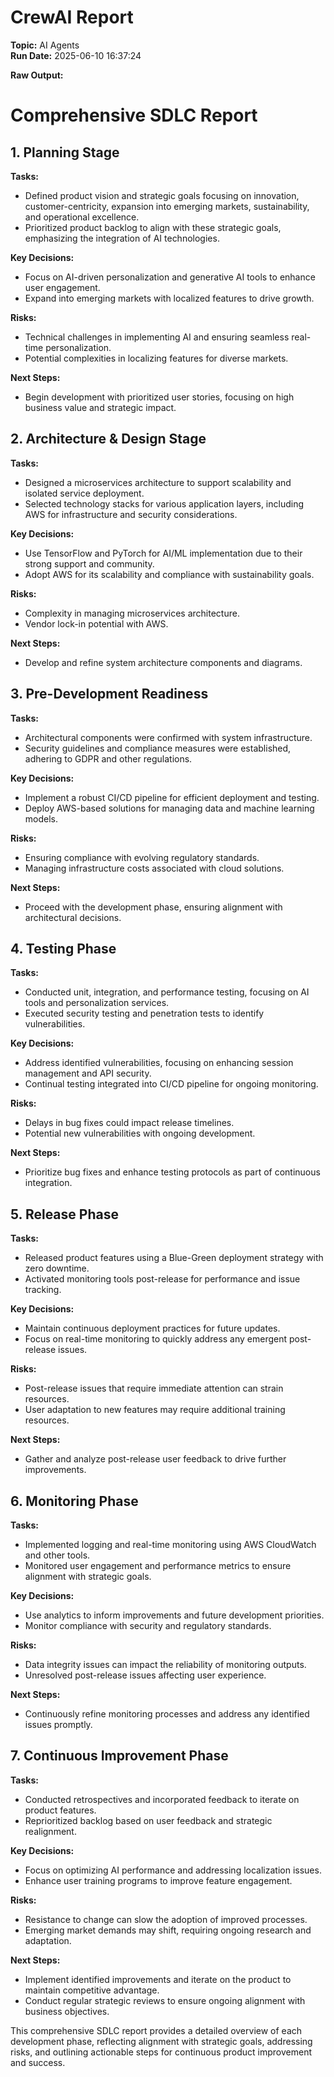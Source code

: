# CrewAI Report
**Topic:** AI Agents  
**Run Date:** 2025-06-10 16:37:24  

**Raw Output:**

# Comprehensive SDLC Report

## 1. Planning Stage

**Tasks:**
- Defined product vision and strategic goals focusing on innovation, customer-centricity, expansion into emerging markets, sustainability, and operational excellence.
- Prioritized product backlog to align with these strategic goals, emphasizing the integration of AI technologies.

**Key Decisions:**
- Focus on AI-driven personalization and generative AI tools to enhance user engagement.
- Expand into emerging markets with localized features to drive growth.

**Risks:**
- Technical challenges in implementing AI and ensuring seamless real-time personalization.
- Potential complexities in localizing features for diverse markets.

**Next Steps:**
- Begin development with prioritized user stories, focusing on high business value and strategic impact.

## 2. Architecture & Design Stage

**Tasks:**
- Designed a microservices architecture to support scalability and isolated service deployment.
- Selected technology stacks for various application layers, including AWS for infrastructure and security considerations.

**Key Decisions:**
- Use TensorFlow and PyTorch for AI/ML implementation due to their strong support and community.
- Adopt AWS for its scalability and compliance with sustainability goals.

**Risks:**
- Complexity in managing microservices architecture.
- Vendor lock-in potential with AWS.

**Next Steps:**
- Develop and refine system architecture components and diagrams.

## 3. Pre-Development Readiness

**Tasks:**
- Architectural components were confirmed with system infrastructure.
- Security guidelines and compliance measures were established, adhering to GDPR and other regulations.

**Key Decisions:**
- Implement a robust CI/CD pipeline for efficient deployment and testing.
- Deploy AWS-based solutions for managing data and machine learning models.

**Risks:**
- Ensuring compliance with evolving regulatory standards.
- Managing infrastructure costs associated with cloud solutions.

**Next Steps:**
- Proceed with the development phase, ensuring alignment with architectural decisions.

## 4. Testing Phase

**Tasks:**
- Conducted unit, integration, and performance testing, focusing on AI tools and personalization services.
- Executed security testing and penetration tests to identify vulnerabilities.

**Key Decisions:**
- Address identified vulnerabilities, focusing on enhancing session management and API security.
- Continual testing integrated into CI/CD pipeline for ongoing monitoring.

**Risks:**
- Delays in bug fixes could impact release timelines.
- Potential new vulnerabilities with ongoing development.

**Next Steps:**
- Prioritize bug fixes and enhance testing protocols as part of continuous integration.

## 5. Release Phase

**Tasks:**
- Released product features using a Blue-Green deployment strategy with zero downtime.
- Activated monitoring tools post-release for performance and issue tracking.

**Key Decisions:**
- Maintain continuous deployment practices for future updates.
- Focus on real-time monitoring to quickly address any emergent post-release issues.

**Risks:**
- Post-release issues that require immediate attention can strain resources.
- User adaptation to new features may require additional training resources.

**Next Steps:**
- Gather and analyze post-release user feedback to drive further improvements.

## 6. Monitoring Phase

**Tasks:**
- Implemented logging and real-time monitoring using AWS CloudWatch and other tools.
- Monitored user engagement and performance metrics to ensure alignment with strategic goals.

**Key Decisions:**
- Use analytics to inform improvements and future development priorities.
- Monitor compliance with security and regulatory standards.

**Risks:**
- Data integrity issues can impact the reliability of monitoring outputs.
- Unresolved post-release issues affecting user experience.

**Next Steps:**
- Continuously refine monitoring processes and address any identified issues promptly.

## 7. Continuous Improvement Phase

**Tasks:**
- Conducted retrospectives and incorporated feedback to iterate on product features.
- Reprioritized backlog based on user feedback and strategic realignment.

**Key Decisions:**
- Focus on optimizing AI performance and addressing localization issues.
- Enhance user training programs to improve feature engagement.

**Risks:**
- Resistance to change can slow the adoption of improved processes.
- Emerging market demands may shift, requiring ongoing research and adaptation.

**Next Steps:**
- Implement identified improvements and iterate on the product to maintain competitive advantage.
- Conduct regular strategic reviews to ensure ongoing alignment with business objectives.

This comprehensive SDLC report provides a detailed overview of each development phase, reflecting alignment with strategic goals, addressing risks, and outlining actionable steps for continuous product improvement and success.
